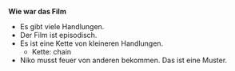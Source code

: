 **Wie war das Film**

- Es gibt viele Handlungen.
- Der Film ist episodisch.
- Es ist eine Kette von kleineren Handlungen.
  - Kette: chain
- Niko musst feuer von anderen bekommen. Das ist eine Muster.
